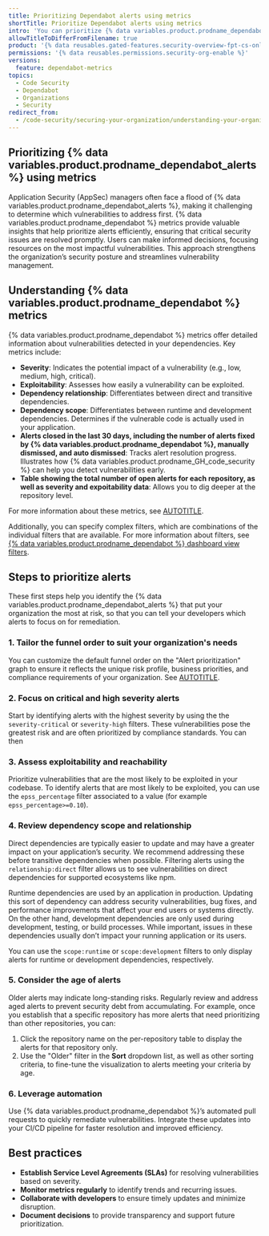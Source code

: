 ```yaml
---
title: Prioritizing Dependabot alerts using metrics
shortTitle: Prioritize Dependabot alerts using metrics
intro: 'You can prioritize {% data variables.product.prodname_dependabot_alerts %} in your organization by analyzing the provided metrics. Using this approach, you can tell your developers to focus on the most important vulnerabilities first.'
allowTitleToDifferFromFilename: true
product: '{% data reusables.gated-features.security-overview-fpt-cs-only %}'
permissions: '{% data reusables.permissions.security-org-enable %}'
versions:
  feature: dependabot-metrics
topics:
  - Code Security
  - Dependabot
  - Organizations
  - Security
redirect_from:
  - /code-security/securing-your-organization/understanding-your-organizations-exposure-to-vulnerabilites/prioritizing-dependabot-alerts-using-metrics
---
```


## Prioritizing {% data variables.product.prodname_dependabot_alerts %} using metrics

Application Security (AppSec) managers often face a flood of {% data variables.product.prodname_dependabot_alerts %}, making it challenging to determine which vulnerabilities to address first. {% data variables.product.prodname_dependabot %} metrics provide valuable insights that help prioritize alerts efficiently, ensuring that critical security issues are resolved promptly. Users can make informed decisions, focusing resources on the most impactful vulnerabilities. This approach strengthens the organization’s security posture and streamlines vulnerability management.

## Understanding {% data variables.product.prodname_dependabot %} metrics

{% data variables.product.prodname_dependabot %} metrics offer detailed information about vulnerabilities detected in your dependencies. Key metrics include:

* **Severity**: Indicates the potential impact of a vulnerability (e.g., low, medium, high, critical).
* **Exploitability**: Assesses how easily a vulnerability can be exploited.
* **Dependency relationship**: Differentiates between direct and transitive dependencies.
* **Dependency scope**: Differentiates between runtime and development dependencies. Determines if the vulnerable code is actually used in your application.
* **Alerts closed in the last 30 days, including the number of alerts fixed by {% data variables.product.prodname_dependabot %}, manually dismissed, and auto dismissed**: Tracks alert resolution progress. Illustrates how {% data variables.product.prodname_GH_code_security %} can help you detect vulnerabilities early.
* **Table showing the total number of open alerts for each repository, as well as severity and expoitability data**: Allows you to dig deeper at the repository level.

For more information about these metrics, see [AUTOTITLE](/code-security/security-overview/viewing-metrics-for-dependabot-alerts).

Additionally, you can specify complex filters, which are combinations of the individual filters that are available. For more information about filters, see [{% data variables.product.prodname_dependabot %} dashboard view filters](/code-security/security-overview/filtering-alerts-in-security-overview#dependabot-dashboard-view-filters).

## Steps to prioritize alerts

These first steps help you identify the {% data variables.product.prodname_dependabot_alerts %} that put your organization the most at risk, so that you can tell your developers which alerts to focus on for remediation.

### 1. Tailor the funnel order to suit your organization's needs

You can customize the default funnel order on the "Alert prioritization" graph to ensure it reflects the unique risk profile, business priorities, and compliance requirements of your organization. See [AUTOTITLE](/code-security/security-overview/viewing-metrics-for-dependabot-alerts#configuring-funnel-categories).

### 2. Focus on critical and high severity alerts

Start by identifying alerts with the highest severity by using the the `severity-critical` or `severity-high` filters. These vulnerabilities pose the greatest risk and are often prioritized by compliance standards. You can then

### 3. Assess exploitability and reachability

Prioritize vulnerabilities that are the most likely to be exploited in your codebase. To identify alerts that are most likely to be exploited, you can use the `epss_percentage` filter associated to a value (for example `epss_percentage>=0.10`).

### 4. Review dependency scope and relationship

Direct dependencies are typically easier to update and may have a greater impact on your application’s security. We recommend addressing these before transitive dependencies when possible.
Filtering alerts using the `relationship:direct` filter allows us to see vulnerabilities on direct dependencies for supported ecosystems like npm.

Runtime dependencies are used by an application in production. Updating this sort of dependency can address security vulnerabilities, bug fixes, and performance improvements that affect your end users or systems directly. On the other hand, development dependencies are only used during development, testing, or build processes. While important, issues in these dependencies usually don’t impact your running application or its users.

You can use the `scope:runtime` or `scope:development` filters to only display alerts for runtime or development dependencies, respectively.

### 5. Consider the age of alerts

Older alerts may indicate long-standing risks. Regularly review and address aged alerts to prevent security debt from accumulating. For example, once you establish that a specific repository has more alerts that need prioritizing than other repositories, you can:
1. Click the repository name on the per-repository table to display the alerts for that repository only.
1. Use the "Older" filter in the **Sort** dropdown list, as well as other sorting criteria, to fine-tune the visualization to alerts meeting your criteria by age.

### 6. Leverage automation

Use {% data variables.product.prodname_dependabot %}’s automated pull requests to quickly remediate vulnerabilities. Integrate these updates into your CI/CD pipeline for faster resolution and improved efficiency.

## Best practices

* **Establish Service Level Agreements (SLAs)** for resolving vulnerabilities based on severity.
* **Monitor metrics regularly** to identify trends and recurring issues.
* **Collaborate with developers** to ensure timely updates and minimize disruption.
* **Document decisions** to provide transparency and support future prioritization.
